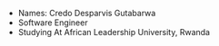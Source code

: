 - Names: Credo Desparvis Gutabarwa
- Software Engineer  
- Studying At African Leadership University, Rwanda

<!---
desparvis/desparvis is a ✨ special ✨ repository because its `README.md` (this file) appears on your GitHub profile.
You can click the Preview link to take a look at your changes.
--->
